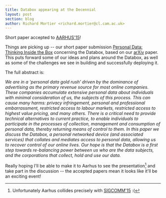 ```yaml
---
title: Databox appearing at the Decennial
layout: post
section: blog
author: Richard Mortier <richard.mortier@cl.cam.ac.uk>
---
```


Short paper accepted to [AARHUS'15](http://aarhus2015.org/)!

Things are picking up -- our short paper submission
[Personal Data: Thinking Inside the Box]() concerning the Databox, based on our
[arXiv](http://arxiv.org/abs/1501.04737) paper. This puts forward some of our
ideas and plans around the Databox, as well as some of the challenges we see in
building and successfully deploying it.

The full abstract is:

_We are in a ‘personal data gold rush’ driven by the dominance of advertising as
the primary revenue source for most online companies. These companies accumulate
extensive personal data about individuals with minimal consideration of us, the
subjects of this process. This can cause many harms: privacy infringement,
personal and professional embarrassment, restricted access to labour markets,
restricted access to highest value pricing, and many others. There is a critical
need to provide technical alternatives to current practice, to enable
individuals to participate in the processes of collection, management and
consumption of personal data, thereby returning means of control to them. In
this paper we discuss the Databox, a personal networked device (and associated
services) that collates and mediates access to personal data, allowing us to
recover control of our online lives. Our hope is that the Databox is a first
step towards re-balancing power between us who are the data subjects, and the
corporations that collect, hold and use our data._

Really hoping I'll be able to make it to Aarhus to see the presentation[^1] and
take part in the discussion -- the accepted papers mean it looks like it'll be
an exciting event!

[^1]: Unfortunately Aarhus collides precisely with [SIGCOMM'15](http://conferences.sigcomm.org/sigcomm/2015/) :(
